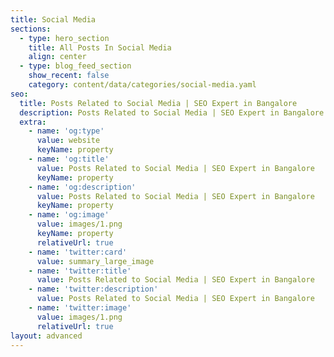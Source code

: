 ```yaml
---
title: Social Media
sections:
  - type: hero_section
    title: All Posts In Social Media
    align: center
  - type: blog_feed_section
    show_recent: false
    category: content/data/categories/social-media.yaml
seo:
  title: Posts Related to Social Media | SEO Expert in Bangalore
  description: Posts Related to Social Media | SEO Expert in Bangalore
  extra:
    - name: 'og:type'
      value: website
      keyName: property
    - name: 'og:title'
      value: Posts Related to Social Media | SEO Expert in Bangalore
      keyName: property
    - name: 'og:description'
      value: Posts Related to Social Media | SEO Expert in Bangalore
      keyName: property
    - name: 'og:image'
      value: images/1.png
      keyName: property
      relativeUrl: true
    - name: 'twitter:card'
      value: summary_large_image
    - name: 'twitter:title'
      value: Posts Related to Social Media | SEO Expert in Bangalore
    - name: 'twitter:description'
      value: Posts Related to Social Media | SEO Expert in Bangalore
    - name: 'twitter:image'
      value: images/1.png
      relativeUrl: true
layout: advanced
---
```

